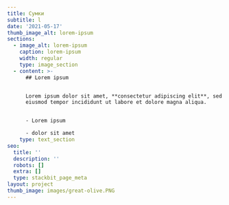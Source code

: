 ```yaml
---
title: Сумки
subtitle: l
date: '2021-05-17'
thumb_image_alt: lorem-ipsum
sections:
  - image_alt: lorem-ipsum
    caption: lorem-ipsum
    width: regular
    type: image_section
  - content: >-
      ## Lorem ipsum


      Lorem ipsum dolor sit amet, **consectetur adipiscing elit**, sed do
      eiusmod tempor incididunt ut labore et dolore magna aliqua.


      - Lorem ipsum

      - dolor sit amet
    type: text_section
seo:
  title: ''
  description: ''
  robots: []
  extra: []
  type: stackbit_page_meta
layout: project
thumb_image: images/great-olive.PNG
---
```


